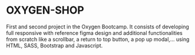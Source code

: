 # OXYGEN-SHOP
First and second project in the Oxygen Bootcamp. It consists of developing full responsive with reference figma design and additional functionalities from scratch like a scrollbar, a return to top button, a pop up modal,... using HTML, SASS, Bootstrap and Javascript.

